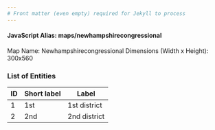 ```yaml
---
# Front matter (even empty) required for Jekyll to process
---
```


#### JavaScript Alias: maps/newhampshirecongressional

Map Name: Newhampshirecongressional
Dimensions (Width x Height): 300x560





### List of Entities

ID | Short label | Label
---|---|---|
1|1st|1st district
2|2nd|2nd district

